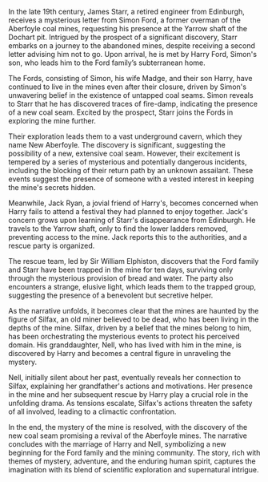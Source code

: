 In the late 19th century, James Starr, a retired engineer from Edinburgh, receives a mysterious letter from Simon Ford, a former overman of the Aberfoyle coal mines, requesting his presence at the Yarrow shaft of the Dochart pit. Intrigued by the prospect of a significant discovery, Starr embarks on a journey to the abandoned mines, despite receiving a second letter advising him not to go. Upon arrival, he is met by Harry Ford, Simon's son, who leads him to the Ford family’s subterranean home.

The Fords, consisting of Simon, his wife Madge, and their son Harry, have continued to live in the mines even after their closure, driven by Simon's unwavering belief in the existence of untapped coal seams. Simon reveals to Starr that he has discovered traces of fire-damp, indicating the presence of a new coal seam. Excited by the prospect, Starr joins the Fords in exploring the mine further.

Their exploration leads them to a vast underground cavern, which they name New Aberfoyle. The discovery is significant, suggesting the possibility of a new, extensive coal seam. However, their excitement is tempered by a series of mysterious and potentially dangerous incidents, including the blocking of their return path by an unknown assailant. These events suggest the presence of someone with a vested interest in keeping the mine's secrets hidden.

Meanwhile, Jack Ryan, a jovial friend of Harry's, becomes concerned when Harry fails to attend a festival they had planned to enjoy together. Jack's concern grows upon learning of Starr's disappearance from Edinburgh. He travels to the Yarrow shaft, only to find the lower ladders removed, preventing access to the mine. Jack reports this to the authorities, and a rescue party is organized.

The rescue team, led by Sir William Elphiston, discovers that the Ford family and Starr have been trapped in the mine for ten days, surviving only through the mysterious provision of bread and water. The party also encounters a strange, elusive light, which leads them to the trapped group, suggesting the presence of a benevolent but secretive helper.

As the narrative unfolds, it becomes clear that the mines are haunted by the figure of Silfax, an old miner believed to be dead, who has been living in the depths of the mine. Silfax, driven by a belief that the mines belong to him, has been orchestrating the mysterious events to protect his perceived domain. His granddaughter, Nell, who has lived with him in the mine, is discovered by Harry and becomes a central figure in unraveling the mystery.

Nell, initially silent about her past, eventually reveals her connection to Silfax, explaining her grandfather's actions and motivations. Her presence in the mine and her subsequent rescue by Harry play a crucial role in the unfolding drama. As tensions escalate, Silfax's actions threaten the safety of all involved, leading to a climactic confrontation.

In the end, the mystery of the mine is resolved, with the discovery of the new coal seam promising a revival of the Aberfoyle mines. The narrative concludes with the marriage of Harry and Nell, symbolizing a new beginning for the Ford family and the mining community. The story, rich with themes of mystery, adventure, and the enduring human spirit, captures the imagination with its blend of scientific exploration and supernatural intrigue.